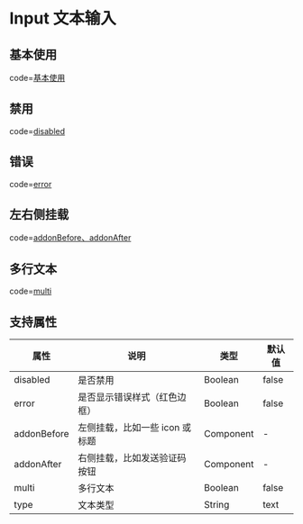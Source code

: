 # Input 文本输入

## 基本使用

code=[基本使用](input)

## 禁用

code=[disabled](input_disabled)

## 错误

code=[error](input_error)

## 左右侧挂载

code=[addonBefore、addonAfter](input_addon)

## 多行文本

code=[multi](input_multi_line)

## 支持属性

| 属性        | 说明                           | 类型      | 默认值 |
| ----------- | ------------------------------ | --------- | ------ |
| disabled    | 是否禁用                       | Boolean   | false  |
| error       | 是否显示错误样式（红色边框）   | Boolean   | false  |
| addonBefore | 左侧挂载，比如一些 icon 或标题 | Component | -      |
| addonAfter  | 右侧挂载，比如发送验证码按钮   | Component | -      |
| multi       | 多行文本                       | Boolean   | false  |
| type        | 文本类型                       | String    | text   |
